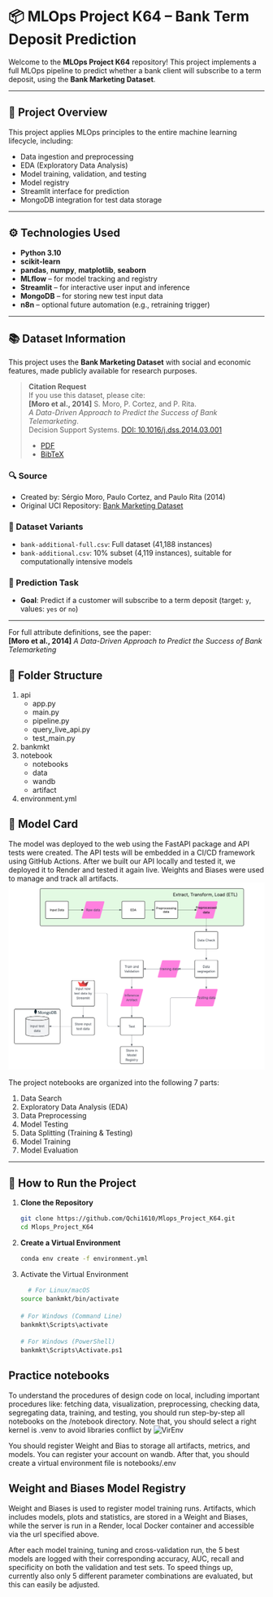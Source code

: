 # 📦 MLOps Project K64 – Bank Term Deposit Prediction

Welcome to the **MLOps Project K64** repository! This project implements a full MLOps pipeline to predict whether a bank client will subscribe to a term deposit, using the **Bank Marketing Dataset**.

---

## 📌 Project Overview

This project applies MLOps principles to the entire machine learning lifecycle, including:

- Data ingestion and preprocessing
- EDA (Exploratory Data Analysis)
- Model training, validation, and testing
- Model registry
- Streamlit interface for prediction
- MongoDB integration for test data storage

---

## ⚙️ Technologies Used

- **Python 3.10**
- **scikit-learn**
- **pandas**, **numpy**, **matplotlib**, **seaborn**
- **MLflow** – for model tracking and registry
- **Streamlit** – for interactive user input and inference
- **MongoDB** – for storing new test input data
- **n8n** – optional future automation (e.g., retraining trigger)

---

## 📚 Dataset Information

This project uses the **Bank Marketing Dataset** with social and economic features, made publicly available for research purposes.

> **Citation Request**  
> If you use this dataset, please cite:  
> **[Moro et al., 2014]** S. Moro, P. Cortez, and P. Rita.  
> *A Data-Driven Approach to Predict the Success of Bank Telemarketing*.  
> Decision Support Systems. [DOI: 10.1016/j.dss.2014.03.001](http://dx.doi.org/10.1016/j.dss.2014.03.001)  
> - [PDF](http://dx.doi.org/10.1016/j.dss.2014.03.001)  
> - [BibTeX](http://www3.dsi.uminho.pt/pcortez/bib/2014-dss.txt)

### 🔍 Source

- Created by: Sérgio Moro, Paulo Cortez, and Paulo Rita (2014)  
- Original UCI Repository: [Bank Marketing Dataset](http://archive.ics.uci.edu/ml/datasets/Bank+Marketing)

### 📌 Dataset Variants

- `bank-additional-full.csv`: Full dataset (41,188 instances)
- `bank-additional.csv`: 10% subset (4,119 instances), suitable for computationally intensive models

### 🧠 Prediction Task

- **Goal**: Predict if a customer will subscribe to a term deposit (target: `y`, values: `yes` or `no`)

---

For full attribute definitions, see the paper:  
**[Moro et al., 2014]** *A Data-Driven Approach to Predict the Success of Bank Telemarketing*

## 📁 Folder Structure

1. api
   - app.py
   - main.py
   - pipeline.py
   - query_live_api.py
   - test_main.py
2. bankmkt
3. notebook
   - notebooks
   - data
   - wandb
   - artifact
4. environment.yml

## 📑 Model Card

The model was deployed to the web using the FastAPI package and API tests were created. The API tests will be embedded in a CI/CD framework using GitHub Actions. After we built our API locally and tested it, we deployed it to Render and tested it again live. Weights and Biases were used to manage and track all artifacts.  
![Flowchart](Flowchart.png)

The project notebooks are organized into the following 7 parts:

1. Data Search
2. Exploratory Data Analysis (EDA)
3. Data Preprocessing
4. Model Testing
5. Data Splitting (Training & Testing)
6. Model Training
7. Model Evaluation

---

## 🚀 How to Run the Project

1. **Clone the Repository**
   ```bash
   git clone https://github.com/Qchi1610/Mlops_Project_K64.git
   cd Mlops_Project_K64
2. **Create a Virtual Environment**
   ```bash
   conda env create -f environment.yml
3. Activate the Virtual Environment
   ```bash
     # For Linux/macOS
   source bankmkt/bin/activate

   # For Windows (Command Line)
   bankmkt\Scripts\activate

   # For Windows (PowerShell)
   bankmkt\Scripts\Activate.ps1

## Practice notebooks
To understand the procedures of design code on local, including important procedures like: fetching data, visualization, preprocessing, checking data, segregating data, training, and testing, you should run step-by-step all notebooks on the /notebook directory. Note that, you should select a right kernel is .venv to avoid libraries conflict by
![VirEnv](VirEnv.png)

You should register Weight and Bias to storage all artifacts, metrics, and models. You can register your account on wandb. After that, you should create a virtual environment file is notebooks/.env
## Weight and Biases Model Registry
Weight and Biases is used to register model training runs. Artifacts, which includes models, plots and statistics, are stored in a Weight and Biases, while the server is run in a Render, local Docker container and accessible via the url specified above.

After each model training, tuning and cross-validation run, the 5 best models are logged with their corresponding accuracy, AUC, recall and specificity on both the validation and test sets. To speed things up, currently also only 5 different parameter combinations are evaluated, but this can easily be adjusted.
